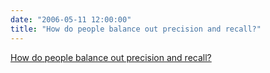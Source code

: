 ```yaml
---
date: "2006-05-11 12:00:00"
title: "How do people balance out precision and recall?"
---
```


[How do people balance out precision and recall?](/lemire/blog/2006/05-11-how-do-people-balance-out-precision-and-recall)

